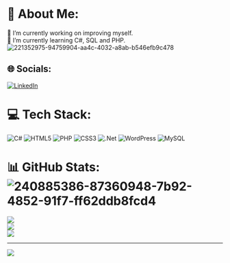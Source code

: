 # 💫 About Me:
🔭 I’m currently working on improving myself.<br>🌱 I’m currently learning C#, SQL and PHP.![221352975-94759904-aa4c-4032-a8ab-b546efb9c478](https://github.com/user-attachments/assets/b66a81fe-ab88-4efa-865d-79995f95f59c)



## 🌐 Socials:
[![LinkedIn](https://img.shields.io/badge/LinkedIn-%230077B5.svg?logo=linkedin&logoColor=white)](https://linkedin.com/in/MeldaKoc) 

# 💻 Tech Stack:
![C#](https://img.shields.io/badge/c%23-%23239120.svg?style=for-the-badge&logo=csharp&logoColor=white) ![HTML5](https://img.shields.io/badge/html5-%23E34F26.svg?style=for-the-badge&logo=html5&logoColor=white) ![PHP](https://img.shields.io/badge/php-%23777BB4.svg?style=for-the-badge&logo=php&logoColor=white) ![CSS3](https://img.shields.io/badge/css3-%231572B6.svg?style=for-the-badge&logo=css3&logoColor=white) ![.Net](https://img.shields.io/badge/.NET-5C2D91?style=for-the-badge&logo=.net&logoColor=white) ![WordPress](https://img.shields.io/badge/WordPress-%23117AC9.svg?style=for-the-badge&logo=WordPress&logoColor=white) ![MySQL](https://img.shields.io/badge/mysql-4479A1.svg?style=for-the-badge&logo=mysql&logoColor=white)
# 📊 GitHub Stats:![240885386-87360948-7b92-4852-91f7-ff62ddb8fcd4](https://github.com/user-attachments/assets/9c8b1c99-6733-459f-a827-fd018c5cf896)

![](https://github-readme-stats.vercel.app/api?username=meldakc&theme=dark&hide_border=false&include_all_commits=false&count_private=false)<br/>
![](https://github-readme-streak-stats.herokuapp.com/?user=meldakc&theme=dark&hide_border=false)<br/>
![](https://github-readme-stats.vercel.app/api/top-langs/?username=meldakc&theme=dark&hide_border=false&include_all_commits=false&count_private=false&layout=compact)

---
[![](https://visitcount.itsvg.in/api?id=meldakc&icon=2&color=11)](https://visitcount.itsvg.in)

<!-- Proudly created with GPRM ( https://gprm.itsvg.in ) -->
